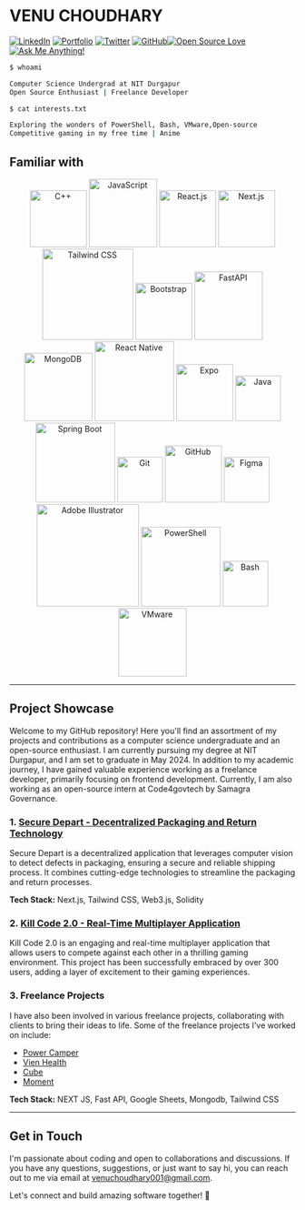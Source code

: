 # VENU CHOUDHARY

[![LinkedIn](https://img.shields.io/badge/-LinkedIn-blue?style=flat-square&logo=Linkedin&logoColor=white&link=https://www.linkedin.com/in/venu-choudhary-1284421b9/)](https://www.linkedin.com/in/venu-choudhary-1284421b9/) [![Portfolio](https://img.shields.io/badge/-Portfolio-black?style=flat-square&logo=Internet%20Explorer&logoColor=white&link=your-portfolio-url)](your-portfolio-url) [![Twitter](https://img.shields.io/badge/-Twitter-1ca0f1?style=flat-square&logo=Twitter&logoColor=white&link=your-twitter-profile-url)](https://twitter.com/venuchoudhary6) [![GitHub](https://img.shields.io/badge/-GitHub-181717?style=flat-square&logo=github&logoColor=white&link=your-github-profile-url)](https://github.com/VenuChoudhary001)[![Open Source Love](https://img.shields.io/badge/Open%20Source-%E2%9D%A4-green?style=flat-square)](https://your-github-profile-url/#open-source) [![Ask Me Anything!](https://img.shields.io/badge/Ask%20me-anything-1abc9c.svg?style=flat-square)](https://github.com/VenuChoudhary/issues)

```bash
$ whoami

Computer Science Undergrad at NIT Durgapur
Open Source Enthusiast | Freelance Developer

$ cat interests.txt

Exploring the wonders of PowerShell, Bash, VMware,Open-source
Competitive gaming in my free time | Anime

```



## Familiar with

<p align="center">
  <img src="https://img.shields.io/badge/-C++-00599C?style=flat-square&logo=cplusplus&logoColor=white" alt="C++" width="100" />
  <img src="https://img.shields.io/badge/-JavaScript-F7DF1E?style=flat-square&logo=javascript&logoColor=black" alt="JavaScript" width="120" />
  <img src="https://img.shields.io/badge/-React.js-61DAFB?style=flat-square&logo=react&logoColor=black" alt="React.js" width="100" />
  <img src="https://img.shields.io/badge/-Next.js-000000?style=flat-square&logo=next.js&logoColor=white" alt="Next.js" width="100" />
  <img src="https://img.shields.io/badge/-Tailwind%20CSS-38B2AC?style=flat-square&logo=tailwind-css&logoColor=white" alt="Tailwind CSS" width="160" />
  <img src="https://img.shields.io/badge/-Bootstrap-7952B3?style=flat-square&logo=bootstrap&logoColor=white" alt="Bootstrap" width="100" />
  <img src="https://img.shields.io/badge/-FastAPI-009688?style=flat-square&logo=fastapi&logoColor=white" alt="FastAPI" width="120" />
  <img src="https://img.shields.io/badge/-MongoDB-47A248?style=flat-square&logo=mongodb&logoColor=white" alt="MongoDB" width="120" />
  <img src="https://img.shields.io/badge/-React%20Native-61DAFB?style=flat-square&logo=react&logoColor=black" alt="React Native" width="140" />
  <img src="https://img.shields.io/badge/-Expo-000020?style=flat-square&logo=expo&logoColor=white" alt="Expo" width="100" />
  <img src="https://img.shields.io/badge/-Java-007396?style=flat-square&logo=java&logoColor=white" alt="Java" width="80" />
  <img src="https://img.shields.io/badge/-Spring%20Boot-6DB33F?style=flat-square&logo=spring-boot&logoColor=white" alt="Spring Boot" width="140" />
  <img src="https://img.shields.io/badge/-Git-F05032?style=flat-square&logo=git&logoColor=white" alt="Git" width="80" />
  <img src="https://img.shields.io/badge/-GitHub-181717?style=flat-square&logo=github&logoColor=white" alt="GitHub" width="100" />
  <img src="https://img.shields.io/badge/-Figma-F24E1E?style=flat-square&logo=figma&logoColor=white" alt="Figma" width="80" />
  <img src="https://img.shields.io/badge/-Adobe%20Illustrator-FF9A00?style=flat-square&logo=adobe-illustrator&logoColor=black" alt="Adobe Illustrator" width="180" />
  <img src="https://img.shields.io/badge/-PowerShell-5391FE?style=flat-square&logo=powershell&logoColor=white" alt="PowerShell" width="140" />
  <img src="https://img.shields.io/badge/-Bash-4EAA25?style=flat-square&logo=gnu-bash&logoColor=white" alt="Bash" width="80" />
  <img src="https://img.shields.io/badge/-VMware-607078?style=flat-square&logo=vmware&logoColor=white" alt="VMware" width="120" />
</p>

---

## Project Showcase

Welcome to my GitHub repository! Here you'll find an assortment of my projects and contributions as a computer science undergraduate and an open-source enthusiast. I am currently pursuing my degree at NIT Durgapur, and I am set to graduate in May 2024. In addition to my academic journey, I have gained valuable experience working as a freelance developer, primarily focusing on frontend development. Currently, I am also working as an open-source intern at Code4govtech by Samagra Governance.

### 1. [Secure Depart - Decentralized Packaging and Return Technology](https://github.com/deucaleon18/Secure-DePaRT)

Secure Depart is a decentralized application that leverages computer vision to detect defects in packaging, ensuring a secure and reliable shipping process. It combines cutting-edge technologies to streamline the packaging and return processes.

**Tech Stack:** Next.js, Tailwind CSS, Web3.js, Solidity

### 2. [Kill Code 2.0 - Real-Time Multiplayer Application](https://github.com/VenuChoudhary001/kill_code)

Kill Code 2.0 is an engaging and real-time multiplayer application that allows users to compete against each other in a thrilling gaming environment. This project has been successfully embraced by over 300 users, adding a layer of excitement to their gaming experiences.

### 3. Freelance Projects

I have also been involved in various freelance projects, collaborating with clients to bring their ideas to life. Some of the freelance projects I've worked on include:

- [Power Camper](https://github.com/VenuChoudhary001/Camper)
- [Vien Health](https://github.com/VenuChoudhary001/vien_health)
- [Cube](https://github.com/VenuChoudhary001/Cube)
- [Moment](https://github.com/VenuChoudhary001/Moment)

**Tech Stack:** NEXT JS, Fast API, Google Sheets, Mongodb, Tailwind CSS

---

## Get in Touch

I'm passionate about coding and open to collaborations and discussions. If you have any questions, suggestions, or just want to say hi, you can reach out to me via email at venuchoudhary001@gmail.com.

Let's connect and build amazing software together! 🚀
